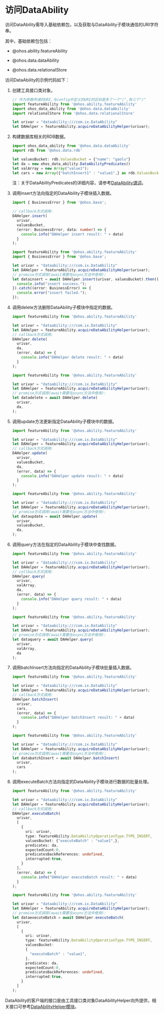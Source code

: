 # 访问DataAbility


访问DataAbility需导入基础依赖包，以及获取与DataAbility子模块通信的URI字符串。


其中，基础依赖包包括：


- @ohos.ability.featureAbility

- @ohos.data.dataAbility

- @ohos.data.relationalStore


访问DataAbility的示例代码如下：


1. 创建工具接口类对象。
   
   ```ts
   // 作为参数传递的URI,与config中定义的URI的区别是多了一个"/",有三个"/"
   import featureAbility from '@ohos.ability.featureAbility'
   import ohos_data_ability from '@ohos.data.dataAbility'
   import relationalStore from '@ohos.data.relationalStore'
   
   let urivar = "dataability:///com.ix.DataAbility"
   let DAHelper = featureAbility.acquireDataAbilityHelper(urivar);
   ```

2. 构建数据库相关的RDB数据。
   
   ```ts
   import ohos_data_ability from '@ohos.data.dataAbility'
   import rdb from '@ohos.data.rdb'

   let valuesBucket: rdb.ValuesBucket = {"name": "gaolu"}
   let da = new ohos_data_ability.DataAbilityPredicates()
   let valArray = new Array("value1");
   let cars = new Array({"batchInsert1" : "value1",} as rdb.ValuesBucket);
   ```

   注：关于DataAbilityPredicates的详细内容，请参考[DataAbility谓词](../reference/apis/js-apis-data-ability.md)。

3. 调用insert方法向指定的DataAbility子模块插入数据。
   
   ```ts
   import { BusinessError } from '@ohos.base';

   // callback方式调用:
   DAHelper.insert(
     urivar,
     valuesBucket,
     (error: BusinessError, data: number) => {
       console.info("DAHelper insert result: " + data)
     }
   );
   ```

   
   ```ts
   import featureAbility from '@ohos.ability.featureAbility'
   import { BusinessError } from '@ohos.base';

   let urivar = "dataability:///com.ix.DataAbility"
   let DAHelper = featureAbility.acquireDataAbilityHelper(urivar);
   // promise方式调用(await需要在async方法中使用):
   let datainsert = await DAHelper.insert(urivar, valuesBucket).then((data) => {
     console.info("insert success.");
   }).catch((error: BusinessError) => {
     console.error("insert failed.");
   });
   ```

4. 调用delete方法删除DataAbility子模块中指定的数据。
   
   ```ts
   import featureAbility from '@ohos.ability.featureAbility'

   let urivar = "dataability:///com.ix.DataAbility"
   let DAHelper = featureAbility.acquireDataAbilityHelper(urivar);
   // callback方式调用:
   DAHelper.delete(
     urivar,
     da,
     (error, data) => {
       console.info("DAHelper delete result: " + data)
     }
   );
   ```

   
   ```ts
   import featureAbility from '@ohos.ability.featureAbility'

   let urivar = "dataability:///com.ix.DataAbility"
   let DAHelper = featureAbility.acquireDataAbilityHelper(urivar);
   // promise方式调用(await需要在async方法中使用):
   let datadelete = await DAHelper.delete(
     urivar,
     da,
   );
   ```

5. 调用update方法更新指定DataAbility子模块中的数据。
   
   ```ts
   import featureAbility from '@ohos.ability.featureAbility'

   let urivar = "dataability:///com.ix.DataAbility"
   let DAHelper = featureAbility.acquireDataAbilityHelper(urivar);
   // callback方式调用:
   DAHelper.update(
     urivar,
     valuesBucket,
     da,
     (error, data) => {
       console.info("DAHelper update result: " + data)
     }
   );
   ```

   
   ```ts
   import featureAbility from '@ohos.ability.featureAbility'

   let urivar = "dataability:///com.ix.DataAbility"
   let DAHelper = featureAbility.acquireDataAbilityHelper(urivar);
   // promise方式调用(await需要在async方法中使用):
   let dataupdate = await DAHelper.update(
     urivar,
     valuesBucket,
     da,
   );
   ```

6. 调用query方法在指定的DataAbility子模块中查找数据。
   
   ```ts
   import featureAbility from '@ohos.ability.featureAbility'

   let urivar = "dataability:///com.ix.DataAbility"
   let DAHelper = featureAbility.acquireDataAbilityHelper(urivar);
   // callback方式调用:
   DAHelper.query(
     urivar,
     valArray,
     da,
     (error, data) => {
       console.info("DAHelper query result: " + data)
     }
   );
   ```

   
   ```ts
   import featureAbility from '@ohos.ability.featureAbility'

   let urivar = "dataability:///com.ix.DataAbility"
   let DAHelper = featureAbility.acquireDataAbilityHelper(urivar);
   // promise方式调用(await需要在async方法中使用):
   let dataquery = await DAHelper.query(
     urivar,
     valArray,
     da
   );
   ```

7. 调用batchInsert方法向指定的DataAbility子模块批量插入数据。
   
   ```ts
   import featureAbility from '@ohos.ability.featureAbility'

   let urivar = "dataability:///com.ix.DataAbility"
   let DAHelper = featureAbility.acquireDataAbilityHelper(urivar);
   // callback方式调用:
   DAHelper.batchInsert(
     urivar,
     cars,
     (error, data) => {
       console.info("DAHelper batchInsert result: " + data)
     }
   );
   ```

   
   ```ts
   import featureAbility from '@ohos.ability.featureAbility'

   let urivar = "dataability:///com.ix.DataAbility"
   let DAHelper = featureAbility.acquireDataAbilityHelper(urivar);
   // promise方式调用(await需要在async方法中使用):
   let databatchInsert = await DAHelper.batchInsert(
     urivar,
     cars
   );
   ```

8. 调用executeBatch方法向指定的DataAbility子模块进行数据的批量处理。
   
   ```ts
   import featureAbility from '@ohos.ability.featureAbility'

   let urivar = "dataability:///com.ix.DataAbility"
   let DAHelper = featureAbility.acquireDataAbilityHelper(urivar);
   // callback方式调用:
   DAHelper.executeBatch(
     urivar,
     [
       {
         uri: urivar,
         type: featureAbility.DataAbilityOperationType.TYPE_INSERT,
         valuesBucket: {"executeBatch" : "value1",},
         predicates: da,
         expectedCount:0,
         predicatesBackReferences: undefined,
         interrupted:true,
       }
     ],
     (error, data) => {
       console.info("DAHelper executeBatch result: " + data)
     }
   );
   ```

   
   ```ts
   import featureAbility from '@ohos.ability.featureAbility'

   let urivar = "dataability:///com.ix.DataAbility"
   let DAHelper = featureAbility.acquireDataAbilityHelper(urivar);
   // promise方式调用(await需要在async方法中使用):
   let dataexecuteBatch = await DAHelper.executeBatch(
     urivar,
     [
       {
         uri: urivar,
         type: featureAbility.DataAbilityOperationType.TYPE_INSERT,
         valuesBucket:
         {
           "executeBatch" : "value1",
         },
         predicates: da,
         expectedCount:0,
         predicatesBackReferences: undefined,
         interrupted:true,
       }
     ]
   );
   ```


DataAbility的客户端的接口是由工具接口类对象DataAbilityHelper向外提供，相关接口可参考[DataAbilityHelper模块](../reference/apis/js-apis-inner-ability-dataAbilityHelper.md)。
